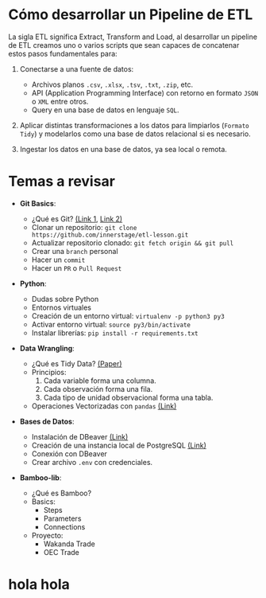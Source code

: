 # Cómo desarrollar un Pipeline de ETL

La sigla ETL significa Extract, Transform and Load, al desarrollar un pipeline de ETL creamos uno o varios scripts que sean capaces de concatenar estos pasos fundamentales para:

1. Conectarse a una fuente de datos:
    * Archivos planos `.csv`, `.xlsx`, `.tsv`, `.txt`, `.zip`, etc.
    * API (Application Programming Interface) con retorno en formato `JSON` o `XML` entre otros.
    * Query en una base de datos en lenguaje `SQL`.

2. Aplicar distintas transformaciones a los datos para limpiarlos (`Formato Tidy`) y modelarlos como una base de datos relacional si es necesario.

3. Ingestar los datos en una base de datos, ya sea local o remota.

# Temas a revisar

* **Git Basics**:
    * ¿Qué es Git? [(Link 1](https://rogerdudler.github.io/git-guide/), [Link 2)](https://dev.to/doylecodes/git-for-dummies-1a2i)
    * Clonar un repositorio: `git clone https://github.com/innerstage/etl-lesson.git`
    * Actualizar repositorio clonado: `git fetch origin && git pull`
    * Crear una `branch` personal
    * Hacer un `commit`
    * Hacer un `PR` o `Pull Request`

* **Python**:
    * Dudas sobre Python
    * Entornos virtuales
    * Creación de un entorno virtual: `virtualenv -p python3 py3`
    * Activar entorno virtual: `source py3/bin/activate`
    * Instalar librerías: `pip install -r requirements.txt`

* **Data Wrangling**:
    * ¿Qué es Tidy Data? [(Paper)](https://vita.had.co.nz/papers/tidy-data.pdf)
    * Principios:
        1. Cada variable forma una columna.
        2. Cada observación forma una fila.
        3. Cada tipo de unidad observacional forma una tabla.
    * Operaciones Vectorizadas con `pandas` [(Link)](https://engineering.upside.com/a-beginners-guide-to-optimizing-pandas-code-for-speed-c09ef2c6a4d6)

* **Bases de Datos**:
    * Instalación de DBeaver [(Link)](https://dbeaver.io/)
    * Creación de una instancia local de PostgreSQL [(Link)](https://www.postgresql.org/)
    * Conexión con DBeaver
    * Crear archivo `.env` con credenciales.

* **Bamboo-lib**:
    * ¿Qué es Bamboo?
    * Basics:
        * Steps
        * Parameters
        * Connections
    * Proyecto:
        * Wakanda Trade
        * OEC Trade

# hola hola 

